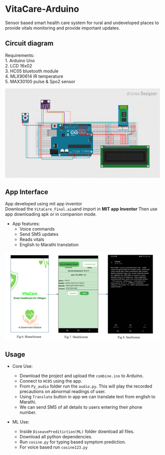 
# VitaCare-Arduino

Sensor based smart health care system for rural and undeveloped places to provide vitals monitoring and provide important updates.


## Circuit diagram
Requirements:  
    1. Arduino Uno  
    2. LCD 16x02  
    3. HC05 bluetooth module  
    4. MLX90614 IR temperature  
    5. MAX30100 pulse & Spo2 sensor
    

![alt text](https://github.com/varadk20/VitaCare-Arduino-/blob/main/assets/circuit_image.png?raw=true)



## App Interface

App developed using mit app inventor  
Download the `VitaCare_Final.aia`and import in **MIT app 
Inventor** Then use app downloading apk or in companion mode.

* App features:
    * Voice commands
    * Send SMS updates
    * Reads vitals
    * English to Marathi translation


![alt text](https://github.com/varadk20/VitaCare-Arduino-/blob/main/assets/app_interface.png?raw=true)

## Usage
* Core Use:

    * Download the project and upload the `combine.ino` to Arduino.
    * Connect to `HC05` using the app.
    * From `Py_audio` folder run the `audio.py`. This will play the recorded precautions on abnormal readings of user.
    * Using `Translate` button in app we can translate text from english to Marathi.
    * We can send SMS of all details to users entering their phone number.

* ML Use:

    * Inside `DiseasePreditiction(ML)` folder download all files.
    * Download all python dependencies.
    * Run `cosine.py` for typing based symptom prediction.
    * For voice based run `cosine123.py`
